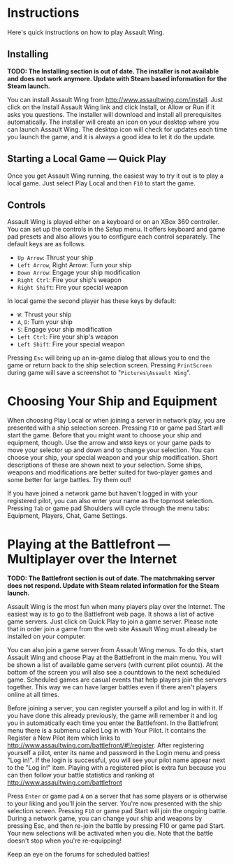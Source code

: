 # Instructions   

Here's quick instructions on how to play Assault Wing.

## Installing

**TODO: The Installing section is out of date. The installer is not available and does not
work anymore. Update with Steam based information for the Steam launch.**

You can install Assault Wing from http://www.assaultwing.com/install. Just click
on the Install Assault Wing link and click Install, or Allow or Run if it asks
you questions. The installer will download and install all prerequisites
automatically. The installer will create an icon on your desktop where you can
launch Assault Wing. The desktop icon will check for updates each time you
launch the game, and it is always a good idea to let it do the update.

## Starting a Local Game — Quick Play

Once you get Assault Wing running, the easiest way to try it out is to play a
local game. Just select Play Local and then `F10` to start the game.

## Controls

Assault Wing is played either on a keyboard or on an XBox 360 controller. You
can set up the controls in the Setup menu. It offers keyboard and game pad
presets and also allows you to configure each control separately. The default
keys are as follows.

- `Up Arrow`: Thrust your ship
- `Left Arrow`, Right Arrow: Turn your ship
- `Down Arrow`: Engage your ship modification
- `Right Ctrl`: Fire your ship's weapon
- `Right Shift`: Fire your special weapon

In local game the second player has these keys by default:

- `W`: Thrust your ship
- `A`, `D`: Turn your ship
- `S`: Engage your ship modification
- `Left Ctrl`: Fire your ship's weapon
- `Left Shift`: Fire your special weapon

Pressing `Esc` will bring up an in-game dialog that allows you to end the game or
return back to the ship selection screen. Pressing `PrintScreen` during game will
save a screenshot to "`Pictures\Assault Wing`".

# Choosing Your Ship and Equipment

When choosing Play Local or when joining a server in network play, you are
presented with a ship selection screen. Pressing `F10` or game pad Start will
start the game. Before that you might want to choose your ship and equipment,
though. Use the arrow and `WASD` keys or your game pads to move your selector up
and down and to change your selection. You can choose your ship, your special
weapon and your ship modification. Short descriptions of these are shown next to
your selection. Some ships, weapons and modifications are better suited for
two-player games and some better for large battles. Try them out!

If you have joined a network game but haven't logged in with your registered
pilot, you can also enter your name as the topmost selection. Pressing `Tab` or
game pad Shoulders will cycle through the menu tabs: Equipment, Players, Chat,
Game Settings.

# Playing at the Battlefront — Multiplayer over the Internet

**TODO: The Battlefront section is out of date. The matchmaking server does not respond. Update with Steam related information for the Steam launch.**

Assault Wing is the most fun when many players play over the Internet. The
easiest way is to go to the Battlefront web page. It shows a list of active game
servers. Just click on Quick Play to join a game server. Please note that in
order join a game from the web site Assault Wing must already be installed on
your computer.

You can also join a game server from Assault Wing menus. To do this, start
Assault Wing and choose Play at the Battlefront in the main menu. You will be
shown a list of available game servers (with current pilot counts). At the
bottom of the screen you will also see a countdown to the next scheduled game.
Scheduled games are casual events that help players join the servers together.
This way we can have larger battles even if there aren't players online at all
times.

Before joining a server, you can register yourself a pilot and log in with it.
If you have done this already previously, the game will remember it and log you
in automatically each time you enter the Battlefront. In the Battlefront menu
there is a submenu called Log in with Your Pilot. It contains the Register a New
Pilot item which links to http://www.assaultwing.com/battlefront/#!/register.
After registering yourself a pilot, enter its name and password in the Login
menu and press "Log in!". If the login is successful, you will see your pilot
name appear next to the "Log in!" item. Playing with a registered pilot is extra
fun because you can then follow your battle statistics and ranking at
http://www.assaultwing.com/battlefront

Press `Enter` or game pad `A` on a server that has some players or is otherwise
to your liking and you'll join the server. You're now presented with the ship
selection screen. Pressing `F10` or game pad Start will join the ongoing battle.
During a network game, you can change your ship and weapons by pressing Esc, and
then re-join the battle by pressing F10 or game pad Start. Your new selections
will be activated when you die. Note that the battle doesn't stop when you're
re-equipping!

Keep an eye on the forums for scheduled battles!